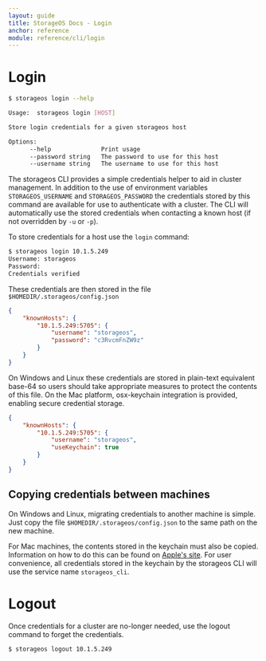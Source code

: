 ```yaml
---
layout: guide
title: StorageOS Docs - Login
anchor: reference
module: reference/cli/login
---
```


# Login

```bash
$ storageos login --help

Usage:	storageos login [HOST]

Store login credentials for a given storageos host

Options:
      --help              Print usage
      --password string   The password to use for this host
      --username string   The username to use for this host
```

The storageos CLI provides a simple credentials helper to aid in cluster management.
In addition to the use of environment variables `STORAGEOS_USERNAME` and `STORAGEOS_PASSWORD` the credentials stored by this command are available for use to authenticate with a cluster.
The CLI will automatically use the stored credentials when contacting a known host (if not overridden by `-u` or `-p`).

To store credentials for a host use the `login` command:

```bash
$ storageos login 10.1.5.249
Username: storageos
Password: 
Credentials verified
```

These credentials are then stored in the file `$HOMEDIR/.storageos/config.json`

```json
{
	"knownHosts": {
		"10.1.5.249:5705": {
			"username": "storageos",
			"password": "c3RvcmFnZW9z"
		}
	}
}
```

On Windows and Linux these credentials are stored in plain-text equivalent base-64 so users should take appropriate measures to protect the contents of this file.
On the Mac platform, osx-keychain integration is provided, enabling secure credential storage.

```json
{
	"knownHosts": {
		"10.1.5.249:5705": {
			"username": "storageos",
			"useKeychain": true
		}
	}
}
```

## Copying credentials between machines

On Windows and Linux, migrating credentials to another machine is simple. Just copy the file `$HOMEDIR/.storageos/config.json` to the same path on the new machine.

For Mac machines, the contents stored in the keychain must also be copied. Information on how to do this can be found on [Apple's site](https://support.apple.com/kb/PH20120?locale=en_US).
For user convenience, all credentials stored in the keychain by the storageos CLI will use the service name `storageos_cli`.

# Logout

Once credentials for a cluster are no-longer needed, use the logout command to forget the credentials.

```bash
$ storageos logout 10.1.5.249
```
